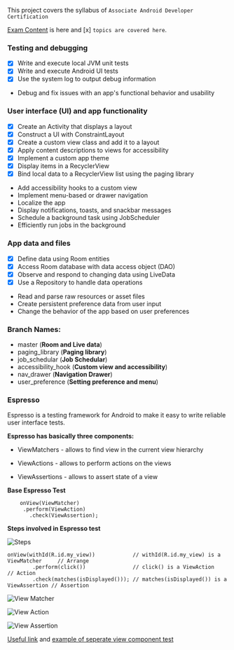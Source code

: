 This project covers the syllabus of `Associate Android Developer Certification`

[Exam Content](https://developers.google.com/training/certification/associate-android-developer/#exam-content) is here and [x] `topics are covered here`.

### Testing and debugging
- [x] Write and execute local JVM unit tests
- [x] Write and execute Android UI tests
- [x] Use the system log to output debug information
- Debug and fix issues with an app's functional behavior and usability

### User interface (UI) and app functionality
- [x] Create an Activity that displays a layout
- [x] Construct a UI with ConstraintLayout
- [x] Create a custom view class and add it to a layout
- [x] Apply content descriptions to views for accessibility
- [x] Implement a custom app theme
- [x] Display items in a RecyclerView
- [x] Bind local data to a RecyclerView list using the paging library
- Add accessibility hooks to a custom view
- Implement menu-based or drawer navigation
- Localize the app
- Display notifications, toasts, and snackbar messages
- Schedule a background task using JobScheduler
- Efficiently run jobs in the background

### App data and files

- [x] Define data using Room entities
- [x] Access Room database with data access object (DAO)
- [x] Observe and respond to changing data using LiveData
- [x] Use a Repository to handle data operations
- Read and parse raw resources or asset files
- Create persistent preference data from user input
- Change the behavior of the app based on user preferences


### Branch Names:

- master (**Room and Live data**)
- paging_library (**Paging library**)
- job_schedular (**Job Schedular**)
- accessibility_hook (**Custom view and accessibility**)
- nav_drawer (**Navigation Drawer**)
- user_preference (**Setting preference and menu**)


### Espresso

Espresso is a testing framework for Android to make it easy to write reliable user interface tests.

**Espresso has basically three components:**

- ViewMatchers - allows to find view in the current view hierarchy

- ViewActions - allows to perform actions on the views

- ViewAssertions - allows to assert state of a view

**Base Espresso Test**

        onView(ViewMatcher)       
         .perform(ViewAction)     
           .check(ViewAssertion); 

**Steps involved in Espresso test**

![Steps](https://github.com/anjandebnath/ArchitectureComponent/blob/master/app/img/Espresso.jpeg)

    onView(withId(R.id.my_view))            // withId(R.id.my_view) is a ViewMatcher     // Arrange
            .perform(click())               // click() is a ViewAction                   // Action
            .check(matches(isDisplayed())); // matches(isDisplayed()) is a ViewAssertion // Assertion
            
            

![View Matcher](https://github.com/anjandebnath/ArchitectureComponent/blob/ui_test/app/img/matcher.png)  

![View Action](https://github.com/anjandebnath/ArchitectureComponent/blob/ui_test/app/img/action.png)     

![View Assertion](https://github.com/anjandebnath/ArchitectureComponent/blob/ui_test/app/img/assertion.png)     
            
 [Useful link](https://medium.com/mindorks/android-testing-part-1-espresso-basics-7219b86c862b)   and [example of seperate view component test](https://www.javatips.net/api/material-components-android-master/tests/javatests/android/support/design/widget/FloatingActionButtonTest.java)  